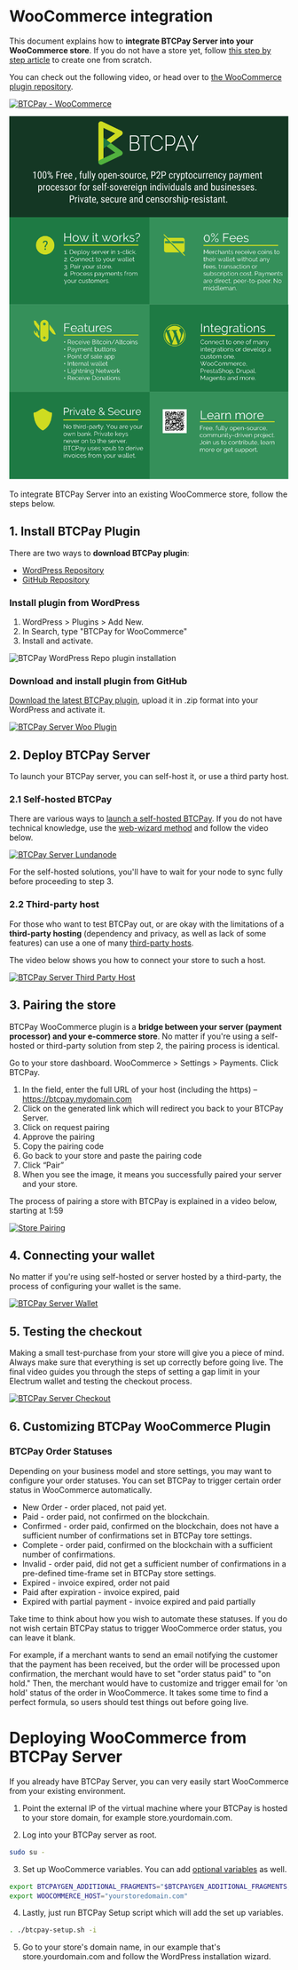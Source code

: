 # WooCommerce integration

This document explains how to **integrate BTCPay Server into your WooCommerce store**.
If you do not have a store yet, follow [this step by step article](https://bitcoinshirt.co/how-to-create-store-accept-bitcoin/) to create one from scratch.

You can check out the following video, or head over to [the WooCommerce plugin repository](https://github.com/btcpayserver/woocommerce-plugin).

[![BTCPay - WooCommerce](https://img.youtube.com/vi/tTH3nLoyTcw/mqdefault.jpg)](https://www.youtube.com/watch?v=tTH3nLoyTcw "BTCPay - WooCommerce")

![BTCPay - WooCommerce Infographic](./img/infographics/BTCPayInfographic.png "BTCPay - WooCommerce Infographic")

To integrate BTCPay Server into an existing WooCommerce store, follow the steps below.

## 1. Install BTCPay Plugin

There are two ways to **download BTCPay plugin**:

- [WordPress Repository](https://wordpress.org/plugins/btcpay-for-woocommerce/)
- [GitHub Repository](https://github.com/btcpayserver/woocommerce-plugin/releases)

### Install plugin from WordPress

1. WordPress > Plugins > Add New.
2. In Search, type "BTCPay for WooCommerce"
3. Install and activate.

![BTCPay WordPress Repo plugin installation](./img/BTCPay-WooCommerce-WP-Repo-Install.png)

### Download and install plugin from GitHub

[Download the latest BTCPay plugin](https://github.com/btcpayserver/woocommerce-plugin/releases), upload it in .zip format into your WordPress and activate it.

[![BTCPay Server Woo Plugin](https://img.youtube.com/vi/6QcTWHRKZag/mqdefault.jpg)](https://www.youtube.com/watch?v=6QcTWHRKZag "BTCPay Server - Woo Plugin")

## 2. Deploy BTCPay Server

To launch your BTCPay server, you can self-host it, or use a third party host.

### 2.1 Self-hosted BTCPay

There are various ways to [launch a self-hosted BTCPay](./Deployment.md).
If you do not have technical knowledge, use the [web-wizard method](https://launchbtcpay.lunanode.com) and follow the video below.

[![BTCPay Server Lundanode](https://img.youtube.com/vi/NjslXYvp8bk/mqdefault.jpg)](https://www.youtube.com/watch?v=NjslXYvp8bk "BTCPay Server - LunaNode")

For the self-hosted solutions, you'll have to wait for your node to sync fully before proceeding to step 3.

### 2.2 Third-party host

For those who want to test BTCPay out, or are okay with the limitations of a **third-party hosting** (dependency and privacy, as well as lack of some features) can use a one of many [third-party hosts](./ThirdPartyHosting.md).

The video below shows you how to connect your store to such a host.

[![BTCPay Server Third Party Host](https://img.youtube.com/vi/IT2K8It3S3o/mqdefault.jpg)](https://www.youtube.com/watch?v=IT2K8It3S3o "BTCPay Server - Third Party Host")

## 3. Pairing the store

BTCPay WooCommerce plugin is a **bridge between your server (payment processor) and your e-commerce store**.
No matter if you're using a self-hosted or third-party solution from step 2, the pairing process is identical.

Go to your store dashboard.
WooCommerce > Settings > Payments.
Click BTCPay.

1. In the field, enter the full URL of your host (including the https) – https://btcpay.mydomain.com
2. Click on the generated link which will redirect you back to your BTCPay Server.
3. Click on request pairing
4. Approve the pairing
5. Copy the pairing code
6. Go back to your store and paste the pairing code
7. Click “Pair”
8. When you see the image, it means you successfully paired your server and your store.

The process of pairing a store with BTCPay is explained in a video below, starting at 1:59

[![Store Pairing](https://img.youtube.com/vi/IT2K8It3S3o/mqdefault.jpg)](https://youtube.com/watch?v=IT2K8It3S3o?t=119 "BTCPay Server - Pairing your Store")

## 4. Connecting your wallet

No matter if you're using self-hosted or server hosted by a third-party, the process of configuring your wallet is the same.

[![BTCPay Server Wallet](https://img.youtube.com/vi/xX6LyQej0NQ/mqdefault.jpg)](https://www.youtube.com/watch?v=xX6LyQej0NQ "BTCPay Server - Wallet")

## 5. Testing the checkout

Making a small test-purchase from your store will give you a piece of mind.
Always make sure that everything is set up correctly before going live.
The final video guides you through the steps of setting a gap limit in your Electrum wallet and testing the checkout process.

[![BTCPay Server Checkout](https://img.youtube.com/vi/Fi3pYpzGmmo/mqdefault.jpg)](https://www.youtube.com/watch?v=Fi3pYpzGmmo "BTCPay Server - Wallet")

## 6. Customizing BTCPay WooCommerce Plugin

### BTCPay Order Statuses

Depending on your business model and store settings, you may want to configure your order statuses.
You can set BTCPay to trigger certain order status in WooCommerce automatically.

- New Order - order placed, not paid yet.
- Paid - order paid, not confirmed on the blockchain.
- Confirmed - order paid, confirmed on the blockchain, does not have a sufficient number of confirmations set in BTCPay tore settings.
- Complete - order paid, confirmed on the blockchain with a sufficient number of confirmations.
- Invalid - order paid, did not get a sufficient number of confirmations in a pre-defined time-frame set in BTCPay store settings.
- Expired - invoice expired, order not paid
- Paid after expiration - invoice expired, paid
- Expired with partial payment - invoice expired and paid partially

Take time to think about how you wish to automate these statuses.
If you do not wish certain BTCPay status to trigger WooCommerce order status, you can leave it blank.

For example, if a merchant wants to send an email notifying the customer that the payment has been received, but the order will be processed upon confirmation, the merchant would have to set "order status paid" to "on hold."
Then, the merchant would have to customize and trigger email for 'on hold' status of the order in WooCommerce.
It takes some time to find a perfect formula, so users should test things out before going live.

# Deploying WooCommerce from BTCPay Server

If you already have BTCPay Server, you can very easily start WooCommerce from your existing environment.

1. Point the external IP of the virtual machine where your BTCPay is hosted to your store domain, for example store.yourdomain.com.

2. Log into your BTCPay server as root.

```bash
sudo su -
```

3. Set up WooCommerce variables. You can add [optional variables](https://github.com/btcpayserver/btcpayserver-docker/blob/master/docker-compose-generator/docker-fragments/opt-add-woocommerce.yml) as well.

```bash
export BTCPAYGEN_ADDITIONAL_FRAGMENTS="$BTCPAYGEN_ADDITIONAL_FRAGMENTS;opt-add-woocommerce"
export WOOCOMMERCE_HOST="yourstoredomain.com"
```

4. Lastly, just run BTCPay Setup script which will add the set up variables.

```bash
. ./btcpay-setup.sh -i
```

5. Go to your store's domain name, in our example that's store.yourdomain.com and follow the WordPress installation wizard.
